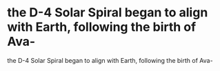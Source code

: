 # the D-4 Solar Spiral began to align with Earth, following the birth of Ava-

the D-4 Solar Spiral began to align with Earth, following the birth of Ava-